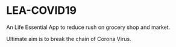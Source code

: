 # LEA-COVID19
An Life Essential App to reduce rush on grocery shop and market. 

Ultimate aim is to break the chain of Corona Virus.
